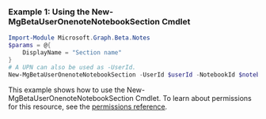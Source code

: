 ### Example 1: Using the New-MgBetaUserOnenoteNotebookSection Cmdlet
```powershell
Import-Module Microsoft.Graph.Beta.Notes
$params = @{
	DisplayName = "Section name"
}
# A UPN can also be used as -UserId.
New-MgBetaUserOnenoteNotebookSection -UserId $userId -NotebookId $notebookId -BodyParameter $params
```
This example shows how to use the New-MgBetaUserOnenoteNotebookSection Cmdlet.
To learn about permissions for this resource, see the [permissions reference](/graph/permissions-reference).

